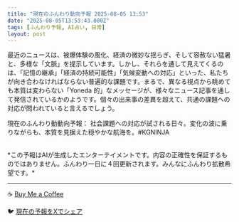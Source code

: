```yaml
---
title: "現在のふんわり動向予報 2025-08-05 13:53"
date: "2025-08-05T13:53:43.000Z"
tags: [ふんわり予報, AI占い, 日常]
layout: post
---
```


最近のニュースは、被爆体験の風化、経済の微妙な揺らぎ、そして容赦ない猛暑と、多様な「文脈」を提示しています。しかし、それらを通して見えてくるのは、「記憶の継承」「経済の持続可能性」「気候変動への対応」といった、私たちが向き合わなければならない普遍的な課題です。まるで、異なる視点から眺めても本質は変わらない「Yoneda 的」なメッセージが、様々なニュース記事を通して発信されているかのようです。個々の出来事の差異を超えて、共通の課題への対応が問われていると言えるでしょう。

現在のふんわり動動向予報：
社会課題への対応が試される日々。変化の波に乗りながらも、本質を見据えた穏やかな航海を。#KGNINJA

<br>
*この予報はAIが生成したエンターテイメントです。内容の正確性を保証するものではありません。ふんわり一日に４回更新されます。みんなにふんわり拡散希望です。*

---
☕️ [Buy Me a Coffee](https://www.buymeacoffee.com/kgninja)

🐦 [現在の予報をXでシェア](https://twitter.com/intent/tweet?text=%E7%8F%BE%E5%9C%A8%E3%81%AE%E3%81%B5%E3%82%93%E3%82%8F%E3%82%8A%E4%BA%88%E5%A0%B1%3A%20%E3%80%8C%E6%9C%80%E8%BF%91%E3%81%AE%E3%83%8B%E3%83%A5%E3%83%BC%E3%82%B9%E3%81%AF%E3%80%81%E8%A2%AB%E7%88%86%E4%BD%93%E9%A8%93%E3%81%AE%E9%A2%A8%E5%8C%96%E3%80%81%E7%B5%8C%E6%B8%88%E3%81%AE%E5%BE%AE%E5%A6%99%E3%81%AA%E6%8F%BA%E3%82%89%E3%81%8E%E3%80%81%E3%81%9D%E3%81%97%E3%81%A6%E5%AE%B9%E8%B5%A6%E3%81%AA%E3%81%84%E7%8C%9B%E6%9A%91%E3%81%A8%E3%80%81%E5%A4%9A%E6%A7%98%E3%81%AA%E3%80%8C%E6%96%87%E8%84%88%E3%80%8D%E3%82%92%E6%8F%90%E7%A4%BA%E3%81%97%E3%81%A6%E3%81%84%E3%81%BE%E3%81%99%E3%80%82%E3%80%8D%23KGNINJA%20%E7%B6%9A%E3%81%8D%E3%81%AF%E3%83%96%E3%83%AD%E3%82%B0%E3%81%A7%EF%BC%81%F0%9F%91%87&url=https%3A%2F%2Fkg-ninja.github.io%2FFunwariyoso%2F)
